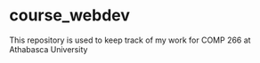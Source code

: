 # course_webdev

This repository is used to keep track of my work for COMP 266 at Athabasca University

